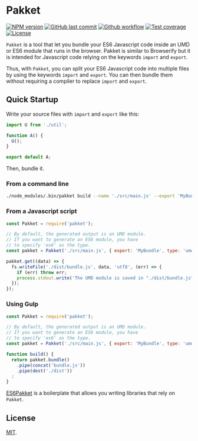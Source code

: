 # Pakket

[![NPM version][npm-image]][npm-url]
[![GitHub last commit][commit-image]][commit-url]
[![Github workflow][ci-image]][ci-url]
[![Test coverage][coveralls-image]][coveralls-url]
[![License][license-image]](LICENSE.md)

`Pakket` is a tool that let you bundle your ES6 Javascript code inside an UMD or ES6 module that runs in the browser. Pakket is similar to Browserify but it is intended for Javascript code relying on the keywords `import` and `export`.

Thus, with `Pakket`, you can split your ES6 Javascript code into multiple files by using the keywords `import` and `export`. You can then bundle them without requiring a compiler to replace `import` and `export`.


## Quick Startup

Write your source files with `import` and `export` like this:

```javascript
import U from './util';

function A() {
  U();
}

export default A;
```

Then, bundle it.


### From a command line

```bash
./node_modules/.bin/pakket build --name './src/main.js' --export 'MyBundle' --type 'umd' --outpout '/dist/bundle.js'
```

### From a Javascript script

```javascript
const Pakket = require('pakket');

// By default, the generated output is an UMD module.
// If you want to generate an ES6 module, you have
// to specify 'es6' as the type.
const pakket = Pakket('./src/main.js', { export: 'MyBundle', type: 'umd' });

pakket.get((data) => {
  fs.writeFile('./dist/bundle.js', data, 'utf8', (err) => {
    if (err) throw err;
    process.stdout.write('The UMD module is saved in "./dist/bundle.js"\n');
  });
});
```

### Using Gulp

```javascript
const Pakket = require('pakket');

// By default, the generated output is an UMD module.
// If you want to generate an ES6 module, you have
// to specify 'es6' as the type.
const pakket = Pakket('./src/main.js', { export: 'MyBundle', type: 'umd' });

function build() {
  return pakket.bundle()
    .pipe(concat('bundle.js'))
    .pipe(dest('./dist'))
  ;
}
```

[ES6Pakket](https://www.npmjs.com/package/@mobilabs/es6pakket) is a boilerplate that allows you writing libraries that rely on `Pakket`.


## License

[MIT](LICENSE.md).

<!--- URls -->

[npm-image]: https://img.shields.io/npm/v/pakket.svg?logo=npm&logoColor=fff&label=NPM+package
[release-image]: https://img.shields.io/github/release/jclo/pakket.svg?include_prereleases
[commit-image]: https://img.shields.io/github/last-commit/jclo/pakket.svg?logo=github
[ci-image]: https://github.com/jclo/es6lib/actions/workflows/ci.yml/badge.svg
[coveralls-image]: https://img.shields.io/coveralls/jclo/pakket/master.svg?&logo=coveralls
[dependencies-image]: https://david-dm.org/jclo/pakket/status.svg?theme=shields.io
[devdependencies-image]: https://david-dm.org/jclo/pakket/dev-status.svg?theme=shields.io
[npm-bundle-size-image]: https://img.shields.io/bundlephobia/minzip/pakket.svg
[license-image]: https://img.shields.io/npm/l/pakket.svg

[npm-url]: https://www.npmjs.com/package/pakket
[release-url]: https://github.com/jclo/pakket/tags
[commit-url]: https://github.com/jclo/pakket/commits/master
[ci-url]: https://github.com/jclo/es6lib/actions/workflows/ci.yml
[coveralls-url]: https://coveralls.io/github/jclo/pakket?branch=master
[dependencies-url]: https://david-dm.org/jclo/pakket
[devdependencies-url]: https://david-dm.org/jclo/pakket?type=dev
[license-url]: http://opensource.org/licenses/MIT
[npm-bundle-size-url]: https://img.shields.io/bundlephobia/minzip/pakket
